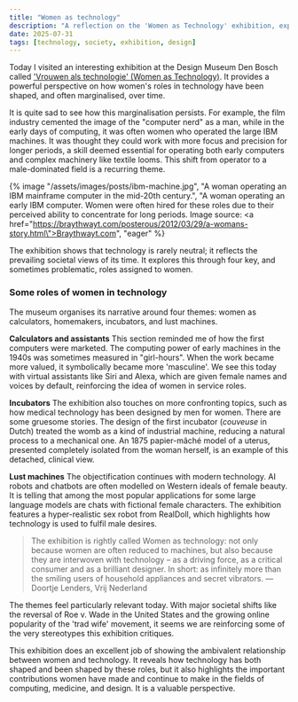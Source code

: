 ```yaml
---
title: "Women as technology"
description: "A reflection on the 'Women as Technology' exhibition, exploring the intersection of gender, stereotypes, and technological development."
date: 2025-07-31
tags: [technology, society, exhibition, design]
---
```


Today I visited an interesting exhibition at the Design Museum Den Bosch called ['Vrouwen als technologie' (Women as Technology)](https://designmuseum.nl/tentoonstelling/vrouwen-als-technologie/). It provides a powerful perspective on how women's roles in technology have been shaped, and often marginalised, over time.

It is quite sad to see how this marginalisation persists. For example, the film industry cemented the image of the "computer nerd" as a man, while in the early days of computing, it was often women who operated the large IBM machines. It was thought they could work with more focus and precision for longer periods, a skill deemed essential for operating both early computers and complex machinery like textile looms. This shift from operator to a male-dominated field is a recurring theme.

{% image "/assets/images/posts/ibm-machine.jpg", "A woman operating an IBM mainframe computer in the mid-20th century.", "A woman operating an early IBM computer. Women were often hired for these roles due to their perceived ability to concentrate for long periods. Image source: <a href=\"https://braythwayt.com/posterous/2012/03/29/a-womans-story.html\">Braythwayt.com</a>", "eager" %}

The exhibition shows that technology is rarely neutral; it reflects the prevailing societal views of its time. It explores this through four key, and sometimes problematic, roles assigned to women.

### Some roles of women in technology

The museum organises its narrative around four themes: women as calculators, homemakers, incubators, and lust machines.

**Calculators and assistants**
This section reminded me of how the first computers were marketed. The computing power of early machines in the 1940s was sometimes measured in "girl-hours". When the work became more valued, it symbolically became more 'masculine'. We see this today with virtual assistants like Siri and Alexa, which are given female names and voices by default, reinforcing the idea of women in service roles.

**Incubators**
The exhibition also touches on more confronting topics, such as how medical technology has been designed by men for women. There are some gruesome stories. The design of the first incubator (*couveuse* in Dutch) treated the womb as a kind of industrial machine, reducing a natural process to a mechanical one. An 1875 papier-mâché model of a uterus, presented completely isolated from the woman herself, is an example of this detached, clinical view.

**Lust machines**
The objectification continues with modern technology. AI robots and chatbots are often modelled on Western ideals of female beauty. It is telling that among the most popular applications for some large language models are chats with fictional female characters. The exhibition features a hyper-realistic sex robot from RealDoll, which highlights how technology is used to fulfil male desires. 

> The exhibition is rightly called Women as technology: not only because women are often reduced to machines, but also because they are interwoven with technology – as a driving force, as a critical consumer and as a brilliant designer. In short: as infinitely more than the smiling users of household appliances and secret vibrators.
> — Doortje Lenders, Vrij Nederland

The themes feel particularly relevant today. With major societal shifts like the reversal of Roe v. Wade in the United States and the growing online popularity of the 'trad wife' movement, it seems we are reinforcing some of the very stereotypes this exhibition critiques.

This exhibition does an excellent job of showing the ambivalent relationship between women and technology. It reveals how technology has both shaped and been shaped by these roles, but it also highlights the important contributions women have made and continue to make in the fields of computing, medicine, and design. It is a valuable perspective.